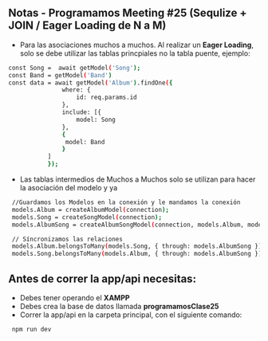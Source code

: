 ## Notas - Programamos Meeting #25 (Sequlize + JOIN / Eager Loading de N a M)

- Para las asociaciones muchos a muchos. Al realizar un **Eager Loading**, solo se debe utilizar las tablas princpiales no la tabla puente, ejemplo:

 ```bash
const Song =  await getModel('Song');
const Band = getModel('Band')
const data = await getModel('Album').findOne({
                where: {
                    id: req.params.id
                },
                include: [{
                    model: Song
                },
                {
                 model: Band
                }
            ]
            });
```

- Las tablas intermedios de Muchos a Muchos solo se utilizan para hacer la asociación del modelo y ya

 ```bash
  //Guardamos los Modelos en la conexión y le mandamos la conexión
  models.Album = createAlbumModel(connection);
  models.Song = createSongModel(connection);
  models.AlbumSong = createAlbumSongModel(connection, models.Album, models.Song);

  // Síncronizamos las relaciones
  models.Album.belongsToMany(models.Song, { through: models.AlbumSong }); //N-M 
  models.Song.belongsToMany(models.Album, { through: models.AlbumSong }); //M-N 
```


## Antes de correr la app/api necesitas:

 - Debes tener operando el **XAMPP**
 - Debes crea la base de datos llamada **programamosClase25**
 - Correr la app/api en la carpeta principal, con el siguiente comando:

 ```bash
  npm run dev 
```

